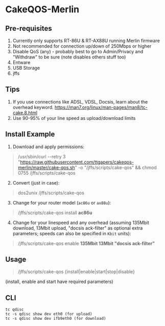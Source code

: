 # CakeQOS-Merlin

## Pre-requisites
1. Currently only supports RT-86U & RT-AX88U running Merlin firmware
2. Not recommended for connection up/down of 250Mbps or higher
3. Disable QoS (any) - probably best to go to Admin/Privacy and "Withdraw" to be sure (note disables others stuff too)
4. Entware
5. USB Storage
6. jffs

## Tips
1. If you use connections like ADSL, VDSL, Docsis, learn about the overhead keyword. 
    https://man7.org/linux/man-pages/man8/tc-cake.8.html
2. Use 90-95% of your line speed as upload/download limits

## Install Example
1. Download and apply permissions:
> /usr/sbin/curl --retry 3 "https://raw.githubusercontent.com/ttgapers/cakeqos-merlin/master/cake-qos.sh" -o "/jffs/scripts/cake-qos" && chmod 0755 /jffs/scripts/cake-qos
2. Convert (just in case):
> dos2unix /jffs/scripts/cake-qos
3. Change for your router model (`ac86u` or `ax88u`):
> /jffs/scripts/cake-qos install **ac86u**
4. Change for your linespeed and any overhead (assuming 135Mbit download, 13Mbit upload, "docsis ack-filter" as optional extra parameters; speeds can also be specified in `Kbit` units):
> /jffs/scripts/cake-qos enable **135Mbit 13Mbit "docsis ack-filter"**

## Usage

> /jffs/scripts/cake-qos {install|enable|start|stop|disable}

(install, enable and start have required parameters)
    
## CLI

```
tc qdisc
tc -s qdisc show dev eth0 (for upload)
tc -s qdisc show dev ifb9eth0 (for download)
```
